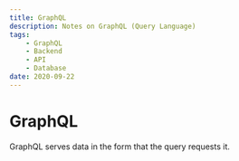 ```yaml
---
title: GraphQL
description: Notes on GraphQL (Query Language)
tags: 
    - GraphQL
    - Backend
    - API
    - Database
date: 2020-09-22
---
```


# GraphQL


GraphQL serves data in the form that the query requests it.
